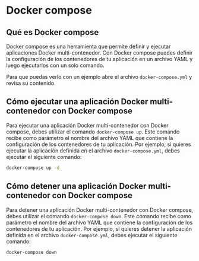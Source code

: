 # Docker compose

## Qué es Docker compose

Docker compose es una herramienta que permite definir y ejecutar aplicaciones Docker multi-contenedor. Con Docker compose puedes definir la configuración de los contenedores de tu aplicación en un archivo YAML y luego ejecutarlos con un solo comando.

Para que puedas verlo con un ejemplo abre el archivo `docker-compose.yml` y revisa su contenido.

## Cómo ejecutar una aplicación Docker multi-contenedor con Docker compose

Para ejecutar una aplicación Docker multi-contenedor con Docker compose, debes utilizar el comando `docker-compose up`. Este comando recibe como parámetro el nombre del archivo YAML que contiene la configuración de los contenedores de tu aplicación. Por ejemplo, si quieres ejecutar la aplicación definida en el archivo `docker-compose.yml`, debes ejecutar el siguiente comando:

```bash
docker-compose up -d
```

## Cómo detener una aplicación Docker multi-contenedor con Docker compose

Para detener una aplicación Docker multi-contenedor con Docker compose, debes utilizar el comando `docker-compose down`. Este comando recibe como parámetro el nombre del archivo YAML que contiene la configuración de los contenedores de tu aplicación. Por ejemplo, si quieres detener la aplicación definida en el archivo `docker-compose.yml`, debes ejecutar el siguiente comando:

```bash
docker-compose down
```



